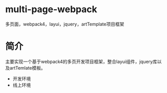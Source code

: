 # multi-page-webpack
多页面，webpack4，layui，jquery，artTemplate项目框架
# 简介
主要实现一个基于webpack4的多页开发项目框架，整合layui组件，jquery库以及artTemlate模板。
* 开发环境
* 线上环境
